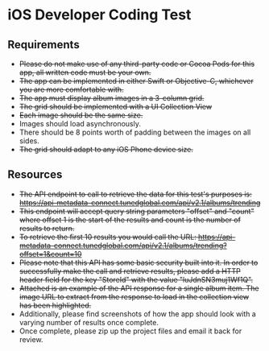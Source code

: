 # iOS Developer Coding Test

## Requirements

- ~~Please do not make use of any third-party code or Cocoa Pods for this app, all written code must be your own.~~
- ~~The app can be implemented in either Swift or Objective-C, whichever you are more comfortable with.~~
- ~~The app must display album images in a 3-column grid.~~
- ~~The grid should be implemented with a UI Collection View~~
- ~~Each image should be the same size.~~
- Images should load asynchronously.
- There should be 8 points worth of padding between the images on all sides.
- ~~The grid should adapt to any iOS Phone device size.~~

## Resources

- ~~The API endpoint to call to retrieve the data for this test's purposes is: https://api-metadata-connect.tunedglobal.com/api/v2.1/albums/trending~~
- ~~This endpoint will accept query string parameters "offset" and "count" where offset 1 is the start of the results and count is the number of results to return.~~
- ~~To retrieve the first 10 results you would call the URL: https://api-metadata-connect.tunedglobal.com/api/v2.1/albums/trending?offset=1&count=10~~
- ~~Please note that this API has some basic security built into it. In order to successfully make the call and retrieve results, please add a HTTP header field for the key "StoreId" with the value "luJdnSN3muj1Wf1Q".~~
- ~~Attached is an example of the API response for a single album item. The image URL to extract from the response to load in the collection view has been highlighted.~~
- Additionally, please find screenshots of how the app should look with a varying number of results once complete.
- Once complete, please zip up the project files and email it back for review.